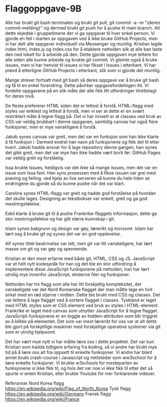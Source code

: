 # Flaggoppgave-9B
Alle har brukt git bash terminalen og brukt git pull, git commit -a -m "(deres commit-melding)" og dermed brukt git push for å pushe til main branch. Alt dette skjedde i gruppetimene der vi ga oppgaver til hver enkel person. Vi gjorde en feil i starten av oppgaven ved å ikke bruke GitHub Projects, men vi har delt alle oppgaver individuelt via Messenger og muntlig. Kristian lagde index.html, index.js og index.css for å etablere nettsiden slik at alle kan laste den ned lokalt for å arbeide på den. Dette gjorde oppgaven mye lettere for alle siden alle kunne arbeide og brukte git commit. Vi glemte også å bruke issues, men vi har henvist til issues vi har fikset i Issues i etterkant. Vi har prøvd å etterligne GitHub Projects i etterkant, slik som vi gjorde det muntlig.

Mange strever fortsatt med git bash så deres oppgave var å bruke git bash og få til en enkel forandring. Dette påvirker oppgavefordelingen litt. Vi fordelte oppgavene på en slik måte der alle fikk litt utfordringer tilrettelagt for deres nivå. 

De fleste prefererer HTML siden det er lettest å forstå. HTML-flagg med styles var enklest og lettest å forstå, men vi ser at dette er en svært restriktert måte å tegne flagg på. Det vi har innsett er at classes ved bruk av CSS var veldig brukbart i denne oppgaven, samtidig canvas har også flere funksjoner, men er mye vanskligere å forstå. 

Jakob synes canvas var greit, men det var en funksjon som han ikke klarte å få funksjon i. Dermed endret han navn på funksjonene og fikk det til etter hvert. Jakob hadde ansvar for å lage repository denne gangen, han synes det gikk greit, men det var mye han ikke hadde vært borti før. GitHub Pages var veldig greit og forståelig.

Issa brukte Issues, heldigvis var det ikke så mange issues, men det var en issue som Issa fant. Han syns prosessen med å fikse issuen var grei med prøving og feiling, ved hjelp av live serveren så kunne du hele tiden se endringene du gjorde så du kunne pushe når det var klart. 

Caroline synes HTML-flagg var greit og hadde god forståelse på hvordan det skulle lages. Designing av tekstbokser var enkelt, greit og ga god mestringsfølelse.

Eskil klarte å bruke git til å pushe Frankrike-flaggets informasjon, dette ga stor mestringsfølelse og har gitt større kunnskap i git.

Islam synes bakgrunn og design var gøy, lærerikt og morsomt. Islam har lært seg å bruke git og synes det var en god opplevelse.

Alf synes tittel beskrivelse var lett, men git var litt vanskeligere, har lært masse om git og var gøy og spennende.

Kristian er den mest erfarne med både git, HTML, CSS og JS. JavaScript var et helt nytt kodespråk for han og det ble en stor utfordring å implementere disse JavaScript funksjonene på nettsiden, han har lært utrolig mye innenfor JavaScript, eksterne filer og funksjoner.

Nettsiden har tre flagg som alle har litt forskjellig kompleksitet, det vanskeligste var det Nord Koreanske flagget der man måtte lage en hvit sirkel med en rød stjerne i midten. Dette ble brukt med CSS og classes. Det var lettere å lage flagget ved å sortere flagget i classes. Tyskland er laget med HTML styles som er CSS element ved bruk av styles i HTML-element. Frankrike er laget med canvas som utnytter JavaScript for å tegne flagget. JavaScript-funksjonene er en toggle av hidden-attributen som blir triggret av å klikke på elementet. Det som var mest lærerikt for oss var at alt dette ble gjort på forskjellige maskiner med forskjellige operative systemer via git som er utrolig hjelpsomt.  

Det har vært mye nytt vi har måtte lære oss i dette projektet. Det var kun Kristian som hadde tidligere erfaring fra koding, så vi andre har brukt mye tid på å lære oss alt fra oppsett til enkelte funksjoner. Vi andre har blant annet brukt crash-course i Javascript og nettsteder som ww3school for å lære enkelte funksjoner. Vi brukte w3schools for mesteparten av funksjonene vi ikke fikk til, og hvis det var noe vi ikke fikk til etter det så spurte vi enten Kristian, eller brukte Youtube for mer forklarende videoer.

Referanser
Nord Korea flagg https://en.wikipedia.org/wiki/Flag_of_North_Korea
Tysk flagg https://en.wikipedia.org/wiki/Germany
Fransk flagg https://en.wikipedia.org/wiki/France
